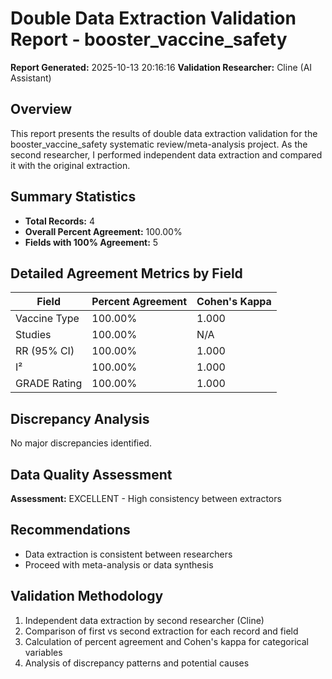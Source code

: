# Double Data Extraction Validation Report - booster_vaccine_safety

**Report Generated:** 2025-10-13 20:16:16
**Validation Researcher:** Cline (AI Assistant)

## Overview
This report presents the results of double data extraction validation for the booster_vaccine_safety systematic review/meta-analysis project. As the second researcher, I performed independent data extraction and compared it with the original extraction.

## Summary Statistics
- **Total Records:** 4
- **Overall Percent Agreement:** 100.00%
- **Fields with 100% Agreement:** 5

## Detailed Agreement Metrics by Field

| Field | Percent Agreement | Cohen's Kappa |
|-------|------------------|---------------|
| Vaccine Type | 100.00% | 1.000 |
| Studies | 100.00% | N/A |
| RR (95% CI) | 100.00% | 1.000 |
| I² | 100.00% | 1.000 |
| GRADE Rating | 100.00% | 1.000 |

## Discrepancy Analysis

No major discrepancies identified.

## Data Quality Assessment

**Assessment:** EXCELLENT - High consistency between extractors

## Recommendations

- Data extraction is consistent between researchers
- Proceed with meta-analysis or data synthesis

## Validation Methodology

1. Independent data extraction by second researcher (Cline)
2. Comparison of first vs second extraction for each record and field
3. Calculation of percent agreement and Cohen's kappa for categorical variables
4. Analysis of discrepancy patterns and potential causes
